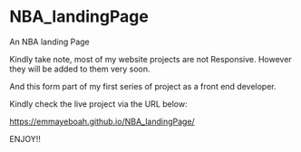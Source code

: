 # NBA_landingPage
An NBA landing Page


Kindly take note, most of my website projects are not Responsive. However they will be added to them very soon.


And this form part of my first series of project as a front end developer.


Kindly check the live project via the URL below:

https://emmayeboah.github.io/NBA_landingPage/


ENJOY!!
